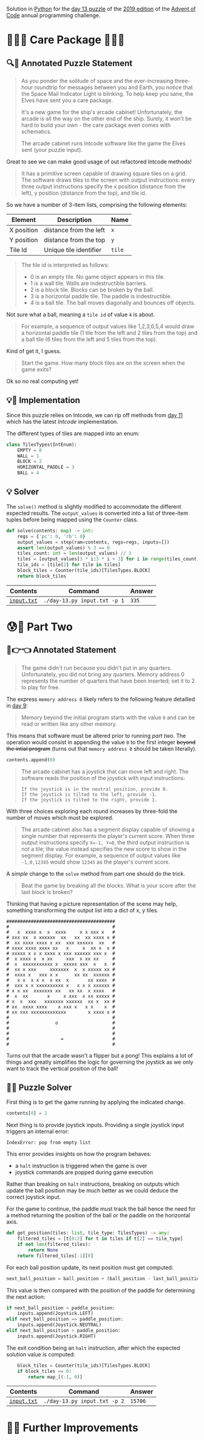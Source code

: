 Solution in [Python][py] for the [day 13 puzzle][aoc-2019-13] of the [2019 edition][aoc-2019] of the [Advent of Code][aoc] annual programming challenge.

# 🎄🌟🌟 Care Package 🎄🌟🌟

## 🔍📖 Annotated Puzzle Statement

> As you ponder the solitude of space and the ever-increasing three-hour roundtrip for messages between you and Earth, you notice that the Space Mail Indicator Light is blinking. To help keep you sane, the Elves have sent you a care package.
> 
> It's a new game for the ship's arcade cabinet! Unfortunately, the arcade is all the way on the other end of the ship. Surely, it won't be hard to build your own - the care package even comes with schematics.
> 
> The arcade cabinet runs Intcode software like the game the Elves sent (your puzzle input).

Great to see we can make good usage of out refactored Intcode methods!

> It has a primitive screen capable of drawing square tiles on a grid. The software draws tiles to the screen with output instructions: every three output instructions specify the x position (distance from the left), y position (distance from the top), and tile id.

So we have a number of 3-item lists, comprising the following elements:

Element | Description | Name
--- | --- | ---
X position | distance from the left | `x`
Y position | distance from the top | `y`
Tile Id | Unique tile identifier | `tile`

> The tile id is interpreted as follows:
> 
> * 0 is an empty tile. No game object appears in this tile.
> * 1 is a wall tile. Walls are indestructible barriers.
> * 2 is a block tile. Blocks can be broken by the ball.
> * 3 is a horizontal paddle tile. The paddle is indestructible.
> * 4 is a ball tile. The ball moves diagonally and bounces off objects.

Not sure what a ball, meaning a `tile id` of value `4` is about.

> For example, a sequence of output values like 1,2,3,6,5,4 would draw a horizontal paddle tile (1 tile from the left and 2 tiles from the top) and a ball tile (6 tiles from the left and 5 tiles from the top).

Kind of get it, I guess.

> Start the game. How many block tiles are on the screen when the game exits?

Ok so no real computing yet!

## 💡🙋 Implementation

Since this puzzle relies on Intcode, we can rip off methods from [day 11](/2019/day-11) which has the latest *Intcode* implementation.

The different types of tiles are mapped into an enum:

```python
class TilesTypes(IntEnum):
    EMPTY = 0
    WALL = 1
    BLOCK = 2
    HORIZONTAL_PADDLE = 3
    BALL = 4
```

## 💡 Solver

The `solve()` method is slightly modified to accommodate the different expected results. The `output_values` is converted into a list of three-item tuples before being mapped using the `Counter` class.

```python
def solve(contents: map) -> int:
    regs = {'pc': 0, 'rb': 0}
    output_values = step(ram=contents, regs=regs, inputs=[])
    assert len(output_values) % 3 == 0
    tiles_count: int = len(output_values) // 3
    tiles = [output_values[3 * i:3 * i + 3] for i in range(tiles_count)]
    tile_ids = [tile[2] for tile in tiles]
    block_tiles = Counter(tile_ids)[TilesTypes.BLOCK]
    return block_tiles
```

Contents | Command | Answer
--- | --- | ---
[`input.txt`](./input.txt) | `./day-13.py input.txt -p 1` | `335`

# 😰🙅 Part Two


## 🥺👉👈 Annotated Statement

> The game didn't run because you didn't put in any quarters. Unfortunately, you did not bring any quarters. Memory address 0 represents the number of quarters that have been inserted; set it to 2 to play for free.

The express `memory address 0` likely refers to the following feature detailled in [day 9][aoc-2019-9]:

> Memory beyond the initial program starts with the value `0` and can be read or written like any other memory.

This means that software must be altered prior to running *part two*. The operation would consist in appending the value `0` to the first integer ~~beyond the intial program~~ (turns out that `memory address 0` should be taken literally).

```python
contents.append(0)
```

> The arcade cabinet has a joystick that can move left and right. The software reads the position of the joystick with input instructions:
> ```
> If the joystick is in the neutral position, provide 0.
> If the joystick is tilted to the left, provide -1.
> If the joystick is tilted to the right, provide 1.
> ```

With three choices exploring each round increases by three-fold the number of moves which must be explored.

> The arcade cabinet also has a segment display capable of showing a single number that represents the player's current score. When three output instructions specify `X=-1, Y=0`, the third output instruction is not a tile; the value instead specifies the new score to show in the segment display. For example, a sequence of output values like `-1,0,12345` would show `12345` as the player's current score.

A *simple* change to the `solve` method from part one should do the trick. 

> Beat the game by breaking all the blocks. What is your score after the last block is broken?

Thinking that having a picture representation of the scene may help, something transforming the output list into a dict of x, y tiles.

```
########################################
#                                      #
#   x  xxxx x  x  xxxx     x x xxx x   #
# xxx xx  x xxxxxx  xx   xx  xx xxxx x #
#  xx xxxx xxxx x xx  xxx xxxxxx  xx   #
# xxxx xxxx xxxx xx   x     x  xx x  x #
# xxxxx x x x xxxx x xxx xxxxxx xxx x  #
#  x xxxx x  x xx     xxx  x xx xx     #
#  x  xxxxxxxxxxx x  xxxxx xxx  x   x  #
#  xx x xxx     xxxxxxx  x  x xxxxx xx #
#  xxxx x   xxx x x      xx xx  xxxxxx #
#   x x  x x x  x xx  x       xx xxxx  #
#  xxx x x xxxxxxxxxx x   x x x xxxxxx #
# x x xx  xxxxxxx xx   xx xx  x xxxx   #
#  x  xx       x     x xxx  x xx xxxxx #
# x  x  xxx   xxxxxxx xxxxxx  xx x  xx #
# xx  xxxx xxxx    x xxx x   x x    x  #
# xx xxx xxxxxxxxxxxxx        x xxxx x #
#                                      #
#                 o                    #
#                                      #
#                                      #
#                   =                  #
#                                      #
```

Turns out that the arcade wasn't a flipper but a pong! This explains a lot of things and greatly simplifies the logic for governing the joystick as we only want to track the vertical position of the ball!

## 🤔🤯 Puzzle Solver

First thing is to get the game running by applying the indicated change.

```python
contents[0] = 2
```

Next thing is to provide joystick inputs. Providing a single joystick input triggers an internal error:

```
IndexError: pop from empty list
```

This error provides insights on how the program behaves:

* a `halt` instruction is triggered when the game is over
* joystick commands are popped during game execution

Rather than breaking on `halt` instructions, breaking on outputs which update the ball position may be much better as we could deduce the correct joystick input.


For the game to continue, the paddle must track the ball hence the need for a method returning the position of the ball or the paddle on the horizontal axis.

```python
def get_position(tiles: list, tile_type: TilesTypes) -> any:
    filtered_tiles = [t[0:2] for t in tiles if t[2] == tile_type]
    if not len(filtered_tiles):
        return None
    return filtered_tiles[-1][0]
```

For each ball position update, its next position must get computed:

```python
next_ball_position = ball_position + (ball_position - last_ball_position)
```

This value is then compared with the position of the paddle for determining the next action:

```python
if next_ball_position < paddle_position:
    inputs.append(Joystick.LEFT)
elif next_ball_position == paddle_position:
    inputs.append(Joystick.NEUTRAL)
elif next_ball_position > paddle_position:
    inputs.append(Joystick.RIGHT)
```

The exit condition being an `halt` instruction, after which the expected solution value is computed:

```python
    block_tiles = Counter(tile_ids)[TilesTypes.BLOCK]
    if block_tiles == 0:
        return map_[(-1, 0)]
```

Contents | Command | Answer
--- | --- | ---
[`input.txt`](./input.txt) | `./day-13.py input.txt -p 2` | `15706`

# 🚀✨ Further Improvements


[aoc]: https://adventofcode.com/
[aoc-2019]: https://adventofcode.com/2019/
[aoc-intro]: https://adventofcode.com/2019/about
[aoc-2019-9]: https://adventofcode.com/2019/day/9
[aoc-2019-13]: https://adventofcode.com/2019/day/13

[json]: https://www.json.org/json-en.html

[py]: https://docs.python.org/3/
[py-argparse]: https://docs.python.org/3/library/argparse.html
[py-cmath]: https://docs.python.org/3/library/cmath.html
[py-copy]: https://docs.python.org/3/library/copy.html
[py-counter]: https://docs.python.org/3/library/collections.html#collections.Counter
[py-decimal]: https://docs.python.org/3/library/decimal.html
[py-dict]: https://docs.python.org/3/tutorial/datastructures.html#dictionaries
[py-exit]: https://docs.python.org/3/library/sys.html?highlight=sys%20exit#sys.exit
[py-fractions]: https://docs.python.org/3/library/fractions.html
[py-generator]: https://docs.python.org/3/library/stdtypes.html#generator-types
[py-json-load]: https://docs.python.org/3/library/json.html#json.load
[py-iterator]: https://docs.python.org/3/reference/expressions.html#yield-expressions
[py-itertools]: https://docs.python.org/3/library/itertools.html
[py-itertools-permutations]: https://docs.python.org/3/library/itertools.html#itertools.permutations
[py-list]: https://docs.python.org/3/library/stdtypes.html#list
[py-main]: https://docs.python.org/3/library/__main__.html
[py-math]: https://docs.python.org/3/library/math.html
[py-math-comb]: https://docs.python.org/3/library/math.html#math.comb
[py-map]: https://docs.python.org/3/library/functions.html#map
[py-name]: https://docs.python.org/3/library/stdtypes.html#definition.__name__
[py-open]: https://docs.python.org/3/library/functions.html#open
[py-linesep]: https://docs.python.org/3/library/os.html#os.linesep
[py-read]: https://docs.python.org/3/library/io.html#io.TextIOBase.read
[py-return]: https://docs.python.org/3/reference/simple_stmts.html#the-return-statement
[py-set]: https://docs.python.org/3/library/stdtypes.html#set
[py-sn]: https://docs.python.org/3/library/types.html#types.SimpleNamespace
[py-split]: https://docs.python.org/3/library/stdtypes.html?highlight=strip#str.split
[py-string]: https://docs.python.org/3/library/stdtypes.html#textseq
[py-strip]: https://docs.python.org/3/library/stdtypes.html?highlight=strip#str.strip
[py-sum]: https://docs.python.org/3/library/functions.html#sum
[py-tuple]: https://docs.python.org/3/library/stdtypes.html#tuple
[py-zip]: https://docs.python.org/3/library/functions.html#zip

[w-cartesian]: https://en.wikipedia.org/wiki/Polar_coordinate_system
[w-polar]: https://en.wikipedia.org/wiki/Polar_coordinate_system
